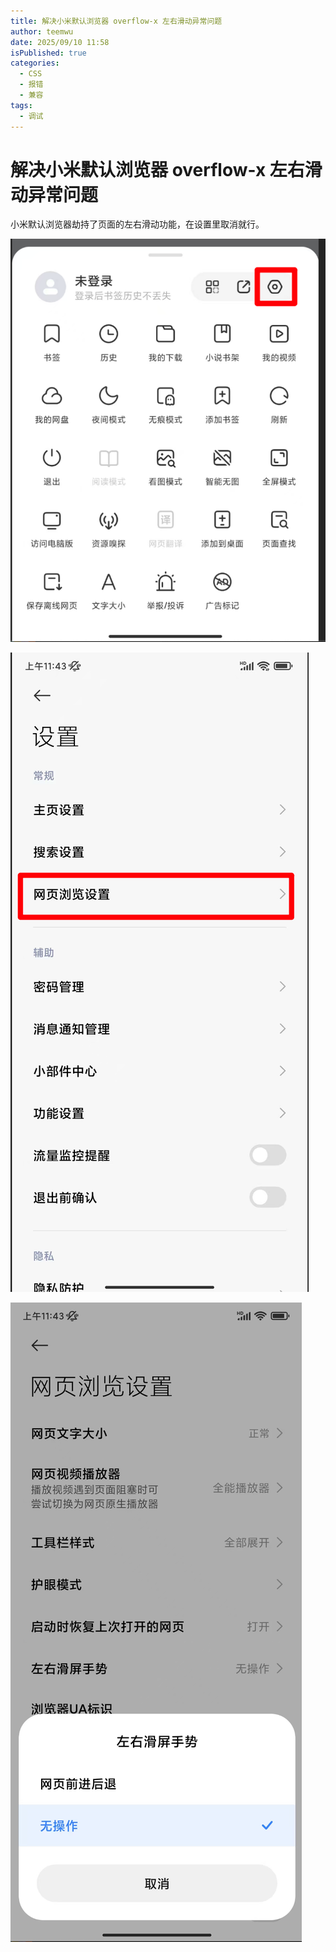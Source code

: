 ```yaml
---
title: 解决小米默认浏览器 overflow-x 左右滑动异常问题
author: teemwu
date: 2025/09/10 11:58
isPublished: true
categories:
  - CSS
  - 报错
  - 兼容
tags:
  - 调试
---
```


# 解决小米默认浏览器 overflow-x 左右滑动异常问题

小米默认浏览器劫持了页面的左右滑动功能，在设置里取消就行。

![alt text](image.png)

![alt text](726978aaac4a746a059f5a7d352e2394.png)

![alt text](f00819a1091d4d4ee3f95c06fcbbaba2.png)